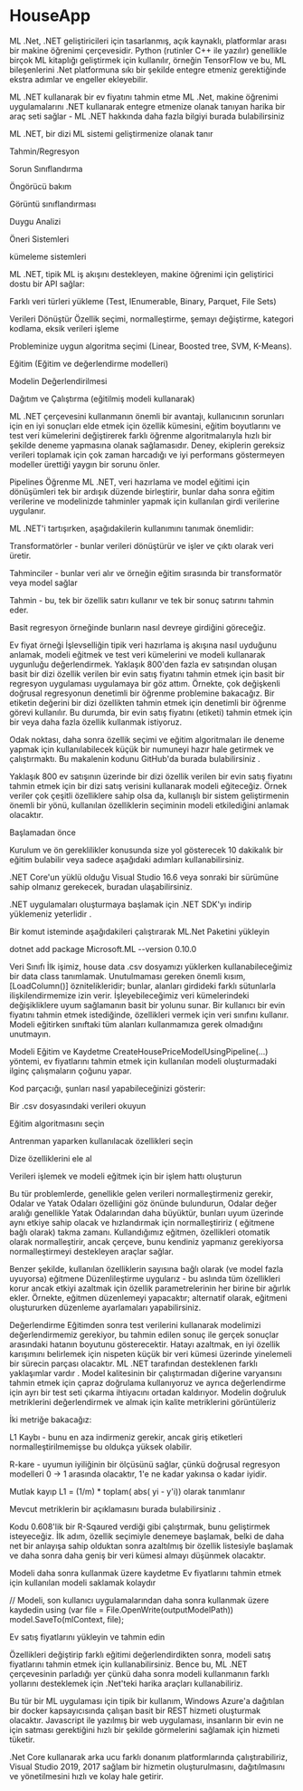 # HouseApp

ML .Net, .NET geliştiricileri için tasarlanmış, açık kaynaklı, platformlar arası bir makine öğrenimi çerçevesidir. Python (rutinler C++ ile yazılır) genellikle birçok ML kitaplığı geliştirmek için kullanılır, örneğin TensorFlow ve bu, ML bileşenlerini .Net platformuna sıkı bir şekilde entegre etmeniz gerektiğinde ekstra adımlar ve engeller ekleyebilir.

ML .NET kullanarak bir ev fiyatını tahmin etme
ML .Net, makine öğrenimi uygulamalarını .NET kullanarak entegre etmenize olanak tanıyan harika bir araç seti sağlar - ML .NET hakkında daha fazla bilgiyi burada bulabilirsiniz

ML .NET, bir dizi ML sistemi geliştirmenize olanak tanır

Tahmin/Regresyon

Sorun Sınıflandırma

Öngörücü bakım

Görüntü sınıflandırması

Duygu Analizi

Öneri Sistemleri

kümeleme sistemleri

ML .NET, tipik ML iş akışını destekleyen, makine öğrenimi için geliştirici dostu bir API sağlar:

Farklı veri türleri yükleme (Test, IEnumerable, Binary, Parquet, File Sets)

Verileri Dönüştür Özellik seçimi, normalleştirme, şemayı değiştirme, kategori kodlama, eksik verileri işleme

Probleminize uygun algoritma seçimi (Linear, Boosted tree, SVM, K-Means).

Eğitim (Eğitim ve değerlendirme modelleri)

Modelin Değerlendirilmesi

Dağıtım ve Çalıştırma (eğitilmiş modeli kullanarak)

ML .NET çerçevesini kullanmanın önemli bir avantajı, kullanıcının sorunları için en iyi sonuçları elde etmek için özellik kümesini, eğitim boyutlarını ve test veri kümelerini değiştirerek farklı öğrenme algoritmalarıyla hızlı bir şekilde deneme yapmasına olanak sağlamasıdır. Deney, ekiplerin gereksiz verileri toplamak için çok zaman harcadığı ve iyi performans göstermeyen modeller ürettiği yaygın bir sorunu önler.

Pipelines Öğrenme
ML .NET, veri hazırlama ve model eğitimi için dönüşümleri tek bir ardışık düzende birleştirir, bunlar daha sonra eğitim verilerine ve modelinizde tahminler yapmak için kullanılan girdi verilerine uygulanır.

ML .NET'i tartışırken, aşağıdakilerin kullanımını tanımak önemlidir:

Transformatörler - bunlar verileri dönüştürür ve işler ve çıktı olarak veri üretir.

Tahminciler - bunlar veri alır ve örneğin eğitim sırasında bir transformatör veya model sağlar

Tahmin - bu, tek bir özellik satırı kullanır ve tek bir sonuç satırını tahmin eder.



Basit regresyon örneğinde bunların nasıl devreye girdiğini göreceğiz.

Ev fiyat örneği
İşlevselliğin tipik veri hazırlama iş akışına nasıl uyduğunu anlamak, modeli eğitmek ve test veri kümelerini ve modeli kullanarak uygunluğu değerlendirmek. Yaklaşık 800'den fazla ev satışından oluşan basit bir dizi özellik verilen bir evin satış fiyatını tahmin etmek için basit bir regresyon uygulaması uygulamaya bir göz attım. Örnekte, çok değişkenli doğrusal regresyonun denetimli bir öğrenme problemine bakacağız. Bir etiketin değerini bir dizi özellikten tahmin etmek için denetimli bir öğrenme görevi kullanılır. Bu durumda, bir evin satış fiyatını (etiketi) tahmin etmek için bir veya daha fazla özellik kullanmak istiyoruz.

Odak noktası, daha sonra özellik seçimi ve eğitim algoritmaları ile deneme yapmak için kullanılabilecek küçük bir numuneyi hazır hale getirmek ve çalıştırmaktı. Bu makalenin kodunu GitHub'da burada bulabilirsiniz .

Yaklaşık 800 ev satışının üzerinde bir dizi özellik verilen bir evin satış fiyatını tahmin etmek için bir dizi satış verisini kullanarak modeli eğiteceğiz. Örnek veriler çok çeşitli özelliklere sahip olsa da, kullanışlı bir sistem geliştirmenin önemli bir yönü, kullanılan özelliklerin seçiminin modeli etkilediğini anlamak olacaktır.

Başlamadan önce

Kurulum ve ön gereklilikler konusunda size yol gösterecek 10 dakikalık bir eğitim bulabilir veya sadece aşağıdaki adımları kullanabilirsiniz.

.NET Core'un yüklü olduğu Visual Studio 16.6 veya sonraki bir sürümüne sahip olmanız gerekecek, buradan ulaşabilirsiniz.

.NET uygulamaları oluşturmaya başlamak için .NET SDK'yı indirip yüklemeniz yeterlidir .

Bir komut isteminde aşağıdakileri çalıştırarak ML.Net Paketini yükleyin

dotnet add package Microsoft.ML --version 0.10.0


Veri Sınıfı
İlk işimiz, house data .csv dosyamızı yüklerken kullanabileceğimiz bir data class tanımlamak. Unutulmaması gereken önemli kısım, [LoadColumn()] öznitelikleridir; bunlar, alanları girdideki farklı sütunlarla ilişkilendirmemize izin verir. İşleyebileceğimiz veri kümelerindeki değişikliklere uyum sağlamanın basit bir yolunu sunar. Bir kullanıcı bir evin fiyatını tahmin etmek istediğinde, özellikleri vermek için veri sınıfını kullanır. Modeli eğitirken sınıftaki tüm alanları kullanmamıza gerek olmadığını unutmayın.



Modeli Eğitim ve Kaydetme
CreateHousePriceModelUsingPipeline(…) yöntemi, ev fiyatlarını tahmin etmek için kullanılan modeli oluşturmadaki ilginç çalışmaların çoğunu yapar.

Kod parçacığı, şunları nasıl yapabileceğinizi gösterir:

Bir .csv dosyasındaki verileri okuyun

Eğitim algoritmasını seçin

Antrenman yaparken kullanılacak özellikleri seçin

Dize özelliklerini ele al

Verileri işlemek ve modeli eğitmek için bir işlem hattı oluşturun

Bu tür problemlerde, genellikle gelen verileri normalleştirmeniz gerekir, Odalar ve Yatak Odaları özelliğini göz önünde bulundurun, Odalar değer aralığı genellikle Yatak Odalarından daha büyüktür, bunları uyum üzerinde aynı etkiye sahip olacak ve hızlandırmak için normalleştiririz ( eğitmene bağlı olarak) takma zamanı. Kullandığımız eğitmen, özellikleri otomatik olarak normalleştirir, ancak çerçeve, bunu kendiniz yapmanız gerekiyorsa normalleştirmeyi destekleyen araçlar sağlar.

Benzer şekilde, kullanılan özelliklerin sayısına bağlı olarak (ve model fazla uyuyorsa) eğitmene Düzenlileştirme uygularız - bu aslında tüm özellikleri korur ancak etkiyi azaltmak için özellik parametrelerinin her birine bir ağırlık ekler. Örnekte, eğitmen düzenlemeyi yapacaktır; alternatif olarak, eğitmeni oluştururken düzenleme ayarlamaları yapabilirsiniz.



Değerlendirme
Eğitimden sonra test verilerini kullanarak modelimizi değerlendirmemiz gerekiyor, bu tahmin edilen sonuç ile gerçek sonuçlar arasındaki hatanın boyutunu gösterecektir. Hatayı azaltmak, en iyi özellik karışımını belirlemek için nispeten küçük bir veri kümesi üzerinde yinelemeli bir sürecin parçası olacaktır. ML .NET tarafından desteklenen farklı yaklaşımlar vardır . Model kalitesinin bir çalıştırmadan diğerine varyansını tahmin etmek için çapraz doğrulama kullanıyoruz ve ayrıca değerlendirme için ayrı bir test seti çıkarma ihtiyacını ortadan kaldırıyor. Modelin doğruluk metriklerini değerlendirmek ve almak için kalite metriklerini görüntüleriz



İki metriğe bakacağız:

L1 Kaybı - bunu en aza indirmeniz gerekir, ancak giriş etiketleri normalleştirilmemişse bu oldukça yüksek olabilir.

R-kare - uyumun iyiliğinin bir ölçüsünü sağlar, çünkü doğrusal regresyon modelleri 0 -> 1 arasında olacaktır, 1'e ne kadar yakınsa o kadar iyidir.

Mutlak kayıp L1 = (1/m) * toplam( abs( yi - y'i)) olarak tanımlanır

Mevcut metriklerin bir açıklamasını burada bulabilirsiniz .

Kodu 0.608'lik bir R-Sqaured verdiği gibi çalıştırmak, bunu geliştirmek isteyeceğiz. İlk adım, özellik seçimiyle denemeye başlamak, belki de daha net bir anlayışa sahip olduktan sonra azaltılmış bir özellik listesiyle başlamak ve daha sonra daha geniş bir veri kümesi almayı düşünmek olacaktır.

Modeli daha sonra kullanmak üzere kaydetme
Ev fiyatlarını tahmin etmek için kullanılan modeli saklamak kolaydır

// Modeli, son kullanıcı uygulamalarından daha sonra kullanmak üzere kaydedin
using (var file = File.OpenWrite(outputModelPath))
    model.SaveTo(mlContext, file);


Ev satış fiyatlarını yükleyin ve tahmin edin

Özellikleri değiştirip farklı eğitimi değerlendirdikten sonra, modeli satış fiyatlarını tahmin etmek için kullanabilirsiniz. Bence bu, ML .NET çerçevesinin parladığı yer çünkü daha sonra modeli kullanmanın farklı yollarını desteklemek için .Net'teki harika araçları kullanabiliriz.


Bu tür bir ML uygulaması için tipik bir kullanım, Windows Azure'a dağıtılan bir docker kapsayıcısında çalışan basit bir REST hizmeti oluşturmak olacaktır. Javascript ile yazılmış bir web uygulaması, insanların bir evin ne için satması gerektiğini hızlı bir şekilde görmelerini sağlamak için hizmeti tüketir.

.Net Core kullanarak arka ucu farklı donanım platformlarında çalıştırabiliriz, Visual Studio 2019, 2017 sağlam bir hizmetin oluşturulmasını, dağıtılmasını ve yönetilmesini hızlı ve kolay hale getirir.
